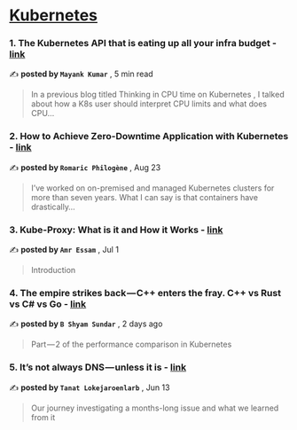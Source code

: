 
<h1><a href=https://medium.com/tag/kubernetes/recommended target="_blank" rel="noopener noreferrer">Kubernetes</a></h1>
<h3>1. The Kubernetes API that is eating up all your infra budget - <a href=https://medium.com/itnext/the-kubernetes-api-that-is-eating-up-all-your-infra-budget-9a83262246e8?source=tag_recommended_feed---------0-84----------kubernetes----------2604ae5b_5533_4708_b1b8_78936fb68f8a------- target="_blank" rel="noopener noreferrer">link</a></h3>

✍️ **posted by `Mayank Kumar`** <date> , 5 min read</date>

<blockquote>In a previous blog titled Thinking in CPU time on Kubernetes , I talked about how a K8s user should interpret CPU limits and what does CPU…</blockquote>

<h3>2. How to Achieve Zero-Downtime Application with Kubernetes - <a href=https://medium.com/devops-dev/how-to-achieve-zero-downtime-application-with-kubernetes-ba52fdea9a9b?source=tag_recommended_feed---------1-107----------kubernetes----------2604ae5b_5533_4708_b1b8_78936fb68f8a------- target="_blank" rel="noopener noreferrer">link</a></h3>

✍️ **posted by `Romaric Philogène`** <date> , Aug 23</date>

<blockquote>I’ve worked on on-premised and managed Kubernetes clusters for more than seven years. What I can say is that containers have drastically…</blockquote>

<h3>3. Kube-Proxy: What is it and How it Works - <a href=https://medium.com/@amroessameldin/kube-proxy-what-is-it-and-how-it-works-6def85d9bc8f?source=tag_recommended_feed---------2-85----------kubernetes----------2604ae5b_5533_4708_b1b8_78936fb68f8a------- target="_blank" rel="noopener noreferrer">link</a></h3>

✍️ **posted by `Amr Essam`** <date> , Jul 1</date>

<blockquote>Introduction</blockquote>

<h3>4. The empire strikes back — C++ enters the fray. C++ vs Rust vs C# vs Go - <a href=https://medium.com/@shyamsundarb/the-empire-strikes-back-c-enters-the-fray-c-vs-rust-vs-c-vs-go-30165036da81?source=tag_recommended_feed---------3-84----------kubernetes----------2604ae5b_5533_4708_b1b8_78936fb68f8a------- target="_blank" rel="noopener noreferrer">link</a></h3>

✍️ **posted by `B Shyam Sundar`** <date> , 2 days ago</date>

<blockquote>Part — 2 of the performance comparison in Kubernetes</blockquote>

<h3>5. It’s not always DNS — unless it is - <a href=https://medium.com/adevinta-tech-blog/its-not-always-dns-unless-it-is-16858df17d3f?source=tag_recommended_feed---------4-107----------kubernetes----------2604ae5b_5533_4708_b1b8_78936fb68f8a------- target="_blank" rel="noopener noreferrer">link</a></h3>

✍️ **posted by `Tanat Lokejaroenlarb`** <date> , Jun 13</date>

<blockquote>Our journey investigating a months-long issue and what we learned from it</blockquote>

